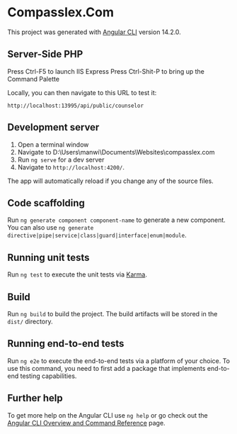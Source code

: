# Compasslex.Com

This project was generated with [Angular CLI](https://github.com/angular/angular-cli) version 14.2.0.

## Server-Side PHP

Press Ctrl-F5 to launch IIS Express
Press Ctrl-Shit-P to bring up the Command Palette

Locally, you can then navigate to this URL to test it:

    http://localhost:13995/api/public/counselor

## Development server

1. Open a terminal window
2. Navigate to D:\Users\manwi\Documents\Websites\compasslex.com
3. Run `ng serve` for a dev server
4. Navigate to `http://localhost:4200/`.

The app will automatically reload if you change any of the source files.

## Code scaffolding

Run `ng generate component component-name` to generate a new component. You can also use `ng generate directive|pipe|service|class|guard|interface|enum|module`.

## Running unit tests

Run `ng test` to execute the unit tests via [Karma](https://karma-runner.github.io).

## Build

Run `ng build` to build the project. The build artifacts will be stored in the `dist/` directory.

## Running end-to-end tests

Run `ng e2e` to execute the end-to-end tests via a platform of your choice. To use this command, you need to first add a package that implements end-to-end testing capabilities.

## Further help

To get more help on the Angular CLI use `ng help` or go check out the [Angular CLI Overview and Command Reference](https://angular.io/cli) page.
